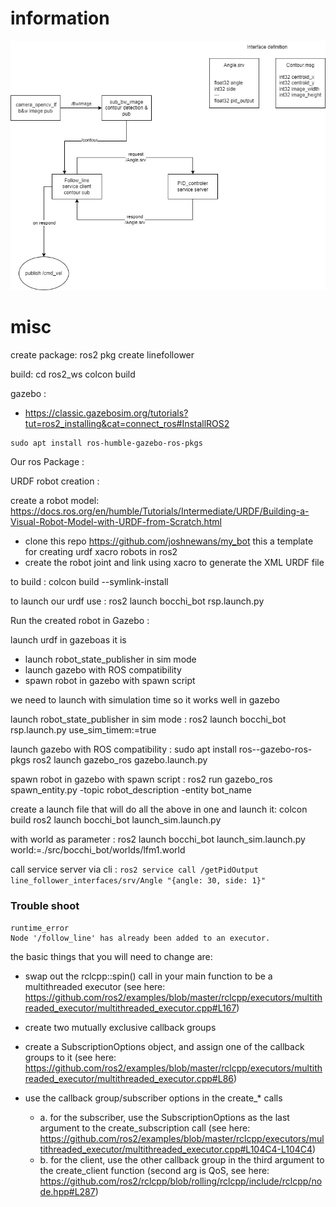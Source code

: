 # information

<p align="center">
    <img src="./img/architecture.jpg" alt="architecture"/>
</p>

# misc

create package:
ros2 pkg create linefollower

build:
cd ros2_ws
colcon build

gazebo :
- https://classic.gazebosim.org/tutorials?tut=ros2_installing&cat=connect_ros#InstallROS2

```
sudo apt install ros-humble-gazebo-ros-pkgs
```

Our ros Package :


URDF robot creation :

create a robot model:
https://docs.ros.org/en/humble/Tutorials/Intermediate/URDF/Building-a-Visual-Robot-Model-with-URDF-from-Scratch.html

- clone this repo https://github.com/joshnewans/my_bot this a template for creating urdf xacro robots in ros2
- create the robot joint and link using xacro to generate the XML URDF file


to build :
colcon build --symlink-install

to launch our urdf use : 
ros2 launch bocchi_bot rsp.launch.py

Run the created robot in Gazebo :

launch urdf in gazeboas it is
 - launch robot_state_publisher in sim mode
 - launch gazebo with ROS compatibility
 - spawn robot in gazebo with spawn script

 
we need to launch with simulation time so it works well in gazebo

launch robot_state_publisher in sim mode : 
ros2 launch bocchi_bot rsp.launch.py use_sim_timem:=true

launch gazebo with ROS compatibility :
sudo apt install ros-<distro>-gazebo-ros-pkgs
ros2 launch gazebo_ros gazebo.launch.py

spawn robot in gazebo with spawn script :
ros2 run gazebo_ros spawn_entity.py -topic robot_description -entity bot_name

create a launch file that will do all the above in one and launch it:
colcon build
ros2 launch bocchi_bot launch_sim.launch.py

with world as parameter :
ros2 launch bocchi_bot launch_sim.launch.py world:=./src/bocchi_bot/worlds/lfm1.world


call service server via cli :
`ros2 service call /getPidOutput line_follower_interfaces/srv/Angle "{angle: 30, side: 1}"`

### Trouble shoot 

```
runtime_error
Node '/follow_line' has already been added to an executor.
```

the basic things that you will need to change are:
- swap out the rclcpp::spin() call in your main function to be a multithreaded executor (see here: https://github.com/ros2/examples/blob/master/rclcpp/executors/multithreaded_executor/multithreaded_executor.cpp#L167)

- create two mutually exclusive callback groups

- create a SubscriptionOptions object, and assign one of the callback groups to it (see here: https://github.com/ros2/examples/blob/master/rclcpp/executors/multithreaded_executor/multithreaded_executor.cpp#L86)

- use the callback group/subscriber options in the create_* calls
    - a. for the subscriber, use the SubscriptionOptions as the last argument to the create_subscription call (see here: https://github.com/ros2/examples/blob/master/rclcpp/executors/multithreaded_executor/multithreaded_executor.cpp#L104C4-L104C4)
    - b. for the client, use the other callback group in the third argument to the create_client function (second arg is QoS, see here: https://github.com/ros2/rclcpp/blob/rolling/rclcpp/include/rclcpp/node.hpp#L287)